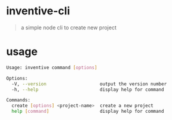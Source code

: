 # inventive-cli

> a simple node cli to create new project

# usage

```bash
Usage: inventive command [options]

Options:
  -V, --version                    output the version number
  -h, --help                       display help for command

Commands:
  create [options] <project-name>  create a new project
  help [command]                   display help for command
```
